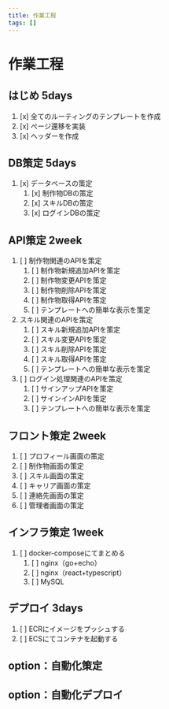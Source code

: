 ```yaml
---
title: 作業工程
tags: []
---
```


# 作業工程
## はじめ 5days
1. [x] 全てのルーティングのテンプレートを作成
2. [x] ぺージ還移を実装
3. [x] ヘッダーを作成
## DB策定 5days
1. [x] データベースの策定
   1. [x] 制作物DBの策定
   2. [x] スキルDBの策定
   3. [x] ログインDBの策定
## API策定 2week
1. [ ] 制作物関連のAPIを策定
   1. [ ] 制作物新規追加APIを策定
   2. [ ] 制作物変更APIを策定
   3. [ ] 制作物削除APIを策定
   4. [ ] 制作物取得APIを策定
   5. [ ] テンプレートへの簡単な表示を策定
2. スキル関連のAPIを策定
   1. [ ] スキル新規追加APIを策定
   2. [ ] スキル変更APIを策定
   3. [ ] スキル削除APIを策定
   4. [ ] スキル取得APIを策定
   5. [ ] テンプレートへの簡単な表示を策定
3. [ ] ログイン処理関連のAPIを策定
   1. [ ] サインアップAPIを策定
   2. [ ] サインインAPIを策定
   3. [ ] テンプレートへの簡単な表示を策定
## フロント策定 2week
1. [ ] プロフィール画面の策定
2. [ ] 制作物画面の策定
3. [ ] スキル画面の策定
4. [ ] キャリア画面の策定
5. [ ] 連絡先画面の策定
6. [ ] 管理者画面の策定
## インフラ策定 1week
1. [ ] docker-composeにてまとめる
   1. [ ] nginx（go+echo）
   2. [ ] nginx（react+typescript）
   3. [ ] MySQL
## デプロイ 3days
1. [ ] ECRにイメージをプッシュする
2. [ ] ECSにてコンテナを起動する
## option：自動化策定
## option：自動化デプロイ
